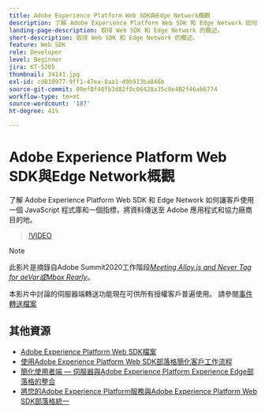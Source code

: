```yaml
---
title: Adobe Experience Platform Web SDK與Edge Network概觀
description: 了解 Adobe Experience Platform Web SDK 和 Edge Network 如何讓客戶使用一個 JavaScript 程式庫和一個指標，將資料傳送至 Adobe 應用程式和協力廠商目的地。
landing-page-description: 取得 Web SDK 和 Edge Network 的概述。
short-description: 取得 Web SDK 和 Edge Network 的概述。
feature: Web SDK
role: Developer
level: Beginner
jira: KT-5205
thumbnail: 34141.jpg
exl-id: cd010977-9ff1-47ea-8aa1-d9b913ba846b
source-git-commit: 00ef0f40fb3d82f0c06428a35c0e402f46ab6774
workflow-type: tm+mt
source-wordcount: '187'
ht-degree: 41%

---
```


# Adobe Experience Platform Web SDK與Edge Network概觀

了解 Adobe Experience Platform Web SDK 和 Edge Network 如何讓客戶使用一個 JavaScript 程式庫和一個指標，將資料傳送至 Adobe 應用程式和協力廠商目的地。

>[!VIDEO](https://video.tv.adobe.com/v/34141?learn=on)

>[!NOTE]
>
>此影片是摘錄自Adobe Summit2020工作階段&#x200B;*[Meeting Alloy.js and Never Tag for aeVar或Mbox Rearly](https://business.adobe.com/summit/2020/with-alloy-js-never-tag-for-an-evar-or-mbox-again.html)*。
>
>本影片中討論的伺服器端轉送功能現在可供所有授權客戶普遍使用。 請參閱[事件轉送檔案](https://experienceleague.adobe.com/docs/experience-platform/tags/event-forwarding/overview.html)

## 其他資源

* [Adobe Experience Platform Web SDK檔案](https://experienceleague.adobe.com/docs/experience-platform/edge/home.html)
* [使用Adobe Experience Platform Web SDK部落格簡化客戶工作流程](https://medium.com/adobetech/simplifying-customer-workflows-with-adobe-experience-platform-web-sdk-4e54fe134f4a)
* [簡化使用者端 — 伺服器與Adobe Experience Platform Experience Edge部落格的整合](https://medium.com/adobetech/streamlining-client-server-integrations-with-adobe-experience-platform-experience-edge-1caaef887172)
* [將您的Adobe Experience Platform服務與Adobe Experience Platform Web SDK部落格統一](https://medium.com/adobetech/unify-your-adobe-experience-platform-services-with-adobe-experience-platform-web-sdk-75cf6851a9fc)
